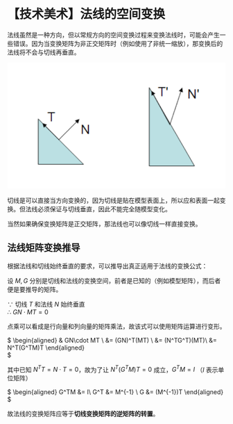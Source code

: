 # 【技术美术】法线的空间变换

法线虽然是一种方向，但以常规方向的空间变换过程来变换法线时，可能会产生一些错误。因为当变换矩阵为非正交矩阵时（例如使用了非统一缩放），那变换后的法线将不会与切线再垂直。

![错误的法线变换](../../../assets/images/image-8.png)

切线是可以直接当方向变换的，因为切线是贴在模型表面上，所以应和表面一起变换。但法线必须保证与切线垂直，因此不能完全随模型变化。

当然如果确保变换矩阵是正交矩阵，那法线也可以像切线一样直接变换。

## 法线矩阵变换推导

根据法线和切线始终垂直的要求，可以推导出真正适用于法线的变换公式：

设 $M,G$ 分别是切线和法线的变换空间，前者是已知的（例如模型矩阵），而后者便是要推导的矩阵。

$\because$ 切线 $T$ 和法线 $N$ 始终垂直  
$\therefore$ $GN \cdot MT = 0$

点乘可以看成是行向量和列向量的矩阵乘法，故该式可以使用矩阵运算进行变形。

$
\begin{aligned}
& GN\cdot MT \\
&= (GN)^T(MT) \\
&= (N^TG^T)(MT)\\
&= N^T(G^TM)T
\end{aligned}\
$

其中已知 $N^TT = N \cdot T = 0$，故为了让 $N^T(G^TM)T = 0$ 成立，$G^TM=I$ （$I$ 表示单位矩阵）

$
\begin{aligned}
G^TM &= I\\
G^T &= M^{-1} \\
G &= (M^{-1})T
\end{aligned}
$

故法线的变换矩阵应等于**切线变换矩阵的逆矩阵的转置**。
